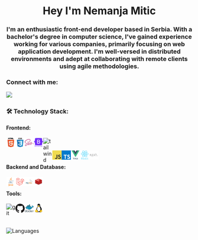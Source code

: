 <h1 align="center">Hey I'm Nemanja Mitic</h1>
<h3 align="center">
I'm an enthusiastic front-end developer based in Serbia. With a bachelor's degree in computer science, I've gained experience working for various companies, primarily focusing on web application development. I'm well-versed in distributed environments and adept at collaborating with remote clients using agile methodologies.
</h3>

<h3 align="left">Connect with me:</h3>

 [<img src="https://img.shields.io/badge/linkedin-%230077B5.svg?&style=for-the-badge&logo=linkedin&logoColor=white" />](https://www.linkedin.com/in/nemanjamitic1985)


<h3 align="left"> 🛠 Technology Stack:</h3>

<h4>Frontend:</h4>
<img align="left" alt="HTML5" width="25px" src="https://raw.githubusercontent.com/github/explore/80688e429a7d4ef2fca1e82350fe8e3517d3494d/topics/html/html.png" />
<img align="left" alt="CSS3" width="25px" src="https://raw.githubusercontent.com/github/explore/80688e429a7d4ef2fca1e82350fe8e3517d3494d/topics/css/css.png" />
<img align="left" alt="Sass" width="25px" src="https://raw.githubusercontent.com/github/explore/80688e429a7d4ef2fca1e82350fe8e3517d3494d/topics/sass/sass.png" /> 
<img align="left"  width="25px" src="https://raw.githubusercontent.com/devicons/devicon/master/icons/bootstrap/bootstrap-plain-wordmark.svg" alt="bootstrap" />
<img align="left" width="25px" src="https://www.vectorlogo.zone/logos/tailwindcss/tailwindcss-icon.svg" alt="tailwind" />

<br><br>
<img align="left" alt="JavaScript" width="25px" src="https://raw.githubusercontent.com/github/explore/80688e429a7d4ef2fca1e82350fe8e3517d3494d/topics/javascript/javascript.png" />
<img align="left" alt="Typescript" width="25px" src="https://raw.githubusercontent.com/github/explore/80688e429a7d4ef2fca1e82350fe8e3517d3494d/topics/typescript/typescript.png" />
<img align="left" width="25px" src="https://raw.githubusercontent.com/devicons/devicon/master/icons/vuejs/vuejs-original-wordmark.svg" />
<img align="left" width="25px" src="https://raw.githubusercontent.com/devicons/devicon/master/icons/react/react-original-wordmark.svg" />
<img align="left" alt="NextJS" width="25px" src="https://raw.githubusercontent.com/github/explore/28b02bbc9ad9f7a503c43775aebeb515dc2da5fc/topics/nextjs/nextjs.png" />
<br>
<h4>Backend and Database:</h4>
<img align="left" alt="Java" width="25px" src="https://raw.githubusercontent.com/github/explore/80688e429a7d4ef2fca1e82350fe8e3517d3494d/topics/java/java.png" />
<img align="left" width="25px" src="https://raw.githubusercontent.com/github/explore/80688e429a7d4ef2fca1e82350fe8e3517d3494d/topics/laravel/laravel.png" alt="laravel" />
<img align="left" alt="Mysql" width="25px" src="https://raw.githubusercontent.com/github/explore/80688e429a7d4ef2fca1e82350fe8e3517d3494d/topics/mysql/mysql.png" />
<img align="left" alt="Redis"  width="25px" src="https://raw.githubusercontent.com/github/explore/80688e429a7d4ef2fca1e82350fe8e3517d3494d/topics/redis/redis.png" style="max-width: 100%;">
<br>
<h4>Tools:</h4>
<img align="left" width="25px" src="https://www.vectorlogo.zone/logos/git-scm/git-scm-icon.svg" alt="git" />
<img align="left" alt="GitHub" width="25px" src="https://raw.githubusercontent.com/github/explore/78df643247d429f6cc873026c0622819ad797942/topics/github/github.png" style="max-width: 100%;">
<img align="left" width="25px" src="https://raw.githubusercontent.com/devicons/devicon/master/icons/docker/docker-original-wordmark.svg" alt="docker" />
<img align="left" width="25px" src="https://raw.githubusercontent.com/devicons/devicon/master/icons/linux/linux-original.svg" alt="linux" />

<br><br><br>

![Languages](https://github-readme-stats.vercel.app/api/top-langs/?username=nemanja85&theme=tokyonight)


